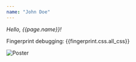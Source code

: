 ```yaml
---
name: "John Doe"
---
```


*Hello, {{page.name}}!*

Fingerprint debugging: {{fingerprint.css.all_css}}

![Poster](assets/poster.{{fingerprint.assets.poster_jpg}}.jpg)
